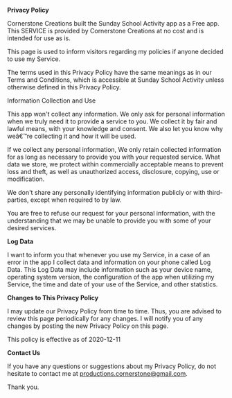 **Privacy Policy**

Cornerstone Creations built the Sunday School Activity app as a Free app. This SERVICE is provided by Cornerstone Creations at no cost and is intended for use as is.

This page is used to inform visitors regarding my policies if anyone decided to use my Service.

The terms used in this Privacy Policy have the same meanings as in our Terms and Conditions, which is accessible at Sunday School Activity unless otherwise defined in this Privacy Policy.

Information Collection and Use

This app won't collect any information. We only ask for personal information when we truly need it to provide a service to you. We collect it by fair and lawful means, with your knowledge and consent. We also let you know why weâ€™re collecting it and how it will be used.

If we collect any personal information, We only retain collected information for as long as necessary to provide you with your requested service. What data we store, we protect within commercially acceptable means to prevent loss and theft, as well as unauthorized access, disclosure, copying, use or modification.

We don't share any personally identifying information publicly or with third-parties, except when required to by law.

You are free to refuse our request for your personal information, with the understanding that we may be unable to provide you with some of your desired services.

**Log Data**

I want to inform you that whenever you use my Service, in a case of an error in the app I collect data and information on your phone called Log Data. This Log Data may include information such as your device name, operating system version, the configuration of the app when utilizing my Service, the time and date of your use of the Service, and other statistics.

**Changes to This Privacy Policy**

I may update our Privacy Policy from time to time. Thus, you are advised to review this page periodically for any changes. I will notify you of any changes by posting the new Privacy Policy on this page.

This policy is effective as of 2020-12-11

**Contact Us**

If you have any questions or suggestions about my Privacy Policy, do not hesitate to contact me at productions.cornerstone@gmail.com.

Thank you.
